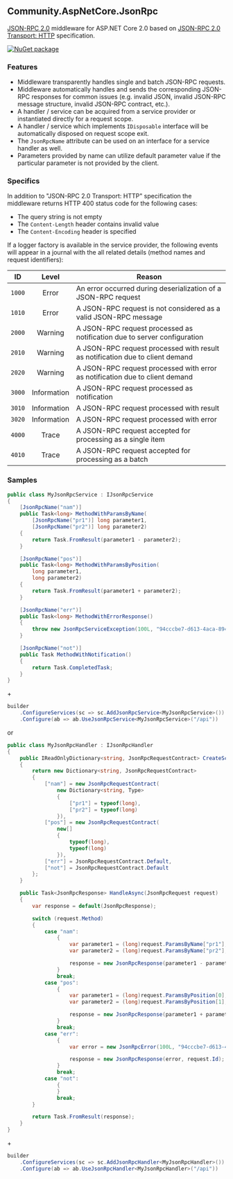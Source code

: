 ## Community.AspNetCore.JsonRpc

[JSON-RPC 2.0](http://www.jsonrpc.org/specification) middleware for ASP.NET Core 2.0 based on [JSON-RPC 2.0 Transport: HTTP](https://www.simple-is-better.org/json-rpc/transport_http.html) specification.

[![NuGet package](https://img.shields.io/nuget/v/Community.AspNetCore.JsonRpc.svg?style=flat-square)](https://www.nuget.org/packages/Community.AspNetCore.JsonRpc)

### Features

- Middleware transparently handles single and batch JSON-RPC requests.
- Middleware automatically handles and sends the corresponding JSON-RPC responses for common issues (e.g. invalid JSON, invalid JSON-RPC message structure, invalid JSON-RPC contract, etc.).
- A handler / service can be acquired from a service provider or instantiated directly for a request scope.
- A handler / service which implements `IDisposable` interface will be automatically disposed on request scope exit.
- The `JsonRpcName` attribute can be used on an interface for a service handler as well.
- Parameters provided by name can utilize default parameter value if the particular parameter is not provided by the client.

### Specifics

In addition to "JSON-RPC 2.0 Transport: HTTP" specification the middleware returns HTTP 400 status code for the following cases:

- The query string is not empty
- The `Content-Length` header contains invalid value
- The `Content-Encoding` header is specified

If a logger factory is available in the service provider, the following events will appear in a journal with the all related details (method names and request identifiers):

ID | Level | Reason
--- | :---: | ---
`1000` | Error | An error occurred during deserialization of a JSON-RPC request
`1010` | Error | A JSON-RPC request is not considered as a valid JSON-RPC message
`2000` | Warning | A JSON-RPC request processed as notification due to server configuration
`2010` | Warning | A JSON-RPC request processed with result as notification due to client demand
`2020` | Warning | A JSON-RPC request processed with error as notification due to client demand
`3000` | Information | A JSON-RPC request processed as notification
`3010` | Information | A JSON-RPC request processed with result
`3020` | Information | A JSON-RPC request processed with error
`4000` | Trace | A JSON-RPC request accepted for processing as a single item
`4010` | Trace | A JSON-RPC request accepted for processing as a batch

### Samples

```cs
public class MyJsonRpcService : IJsonRpcService
{
    [JsonRpcName("nam")]
    public Task<long> MethodWithParamsByName(
        [JsonRpcName("pr1")] long parameter1,
        [JsonRpcName("pr2")] long parameter2)
    {
        return Task.FromResult(parameter1 - parameter2);
    }

    [JsonRpcName("pos")]
    public Task<long> MethodWithParamsByPosition(
        long parameter1,
        long parameter2)
    {
        return Task.FromResult(parameter1 + parameter2);
    }

    [JsonRpcName("err")]
    public Task<long> MethodWithErrorResponse()
    {
        throw new JsonRpcServiceException(100L, "94cccbe7-d613-4aca-8940-9298892b8ee6");
    }

    [JsonRpcName("not")]
    public Task MethodWithNotification()
    {
        return Task.CompletedTask;
    }
}
```
\+
```cs
builder
    .ConfigureServices(sc => sc.AddJsonRpcService<MyJsonRpcService>())
    .Configure(ab => ab.UseJsonRpcService<MyJsonRpcService>("/api"))
```
or
```cs
public class MyJsonRpcHandler : IJsonRpcHandler
{
    public IReadOnlyDictionary<string, JsonRpcRequestContract> CreateScheme()
    {
        return new Dictionary<string, JsonRpcRequestContract>
        {
            ["nam"] = new JsonRpcRequestContract(
                new Dictionary<string, Type>
                {
                    ["pr1"] = typeof(long),
                    ["pr2"] = typeof(long)
                }),
            ["pos"] = new JsonRpcRequestContract(
                new[]
                {
                    typeof(long),
                    typeof(long)
                }),
            ["err"] = JsonRpcRequestContract.Default,
            ["not"] = JsonRpcRequestContract.Default
        };
    }

    public Task<JsonRpcResponse> HandleAsync(JsonRpcRequest request)
    {
        var response = default(JsonRpcResponse);

        switch (request.Method)
        {
            case "nam":
                {
                    var parameter1 = (long)request.ParamsByName["pr1"];
                    var parameter2 = (long)request.ParamsByName["pr2"];

                    response = new JsonRpcResponse(parameter1 - parameter2, request.Id);
                }
                break;
            case "pos":
                {
                    var parameter1 = (long)request.ParamsByPosition[0];
                    var parameter2 = (long)request.ParamsByPosition[1];

                    response = new JsonRpcResponse(parameter1 + parameter2, request.Id);
                }
                break;
            case "err":
                {
                    var error = new JsonRpcError(100L, "94cccbe7-d613-4aca-8940-9298892b8ee6");

                    response = new JsonRpcResponse(error, request.Id);
                }
                break;
            case "not":
                {
                }
                break;
        }

        return Task.FromResult(response);
    }
}
```
\+
```cs
builder
    .ConfigureServices(sc => sc.AddJsonRpcHandler<MyJsonRpcHandler>())
    .Configure(ab => ab.UseJsonRpcHandler<MyJsonRpcHandler>("/api"))
```